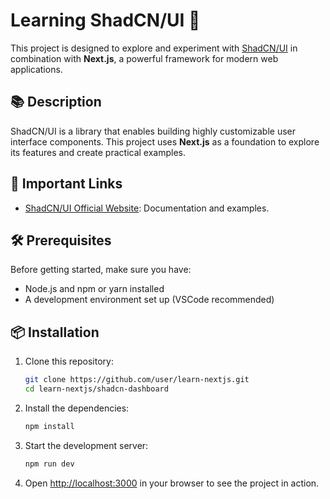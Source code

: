 # Learning ShadCN/UI 🎨

This project is designed to explore and experiment with [ShadCN/UI](https://ui.shadcn.com/) in combination with **Next.js**, a powerful framework for modern web applications.

## 📚 Description

ShadCN/UI is a library that enables building highly customizable user interface components. This project uses **Next.js** as a foundation to explore its features and create practical examples.

## 🔗 Important Links

- [ShadCN/UI Official Website](https://ui.shadcn.com/): Documentation and examples.

## 🛠️ Prerequisites

Before getting started, make sure you have:  
- Node.js and npm or yarn installed  
- A development environment set up (VSCode recommended)  

## 📦 Installation

1. Clone this repository: 
   ```bash
   git clone https://github.com/user/learn-nextjs.git  
   cd learn-nextjs/shadcn-dashboard
   ```

2. Install the dependencies:  
   ```bash
   npm install
   ```

3. Start the development server:  
   ```bash
   npm run dev
   ```

4. Open [http://localhost:3000](http://localhost:3000) in your browser to see the project in action.
